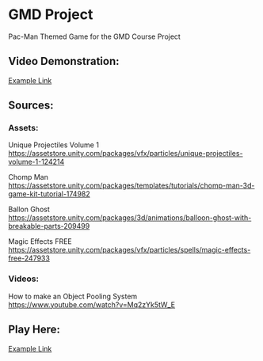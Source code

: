 # GMD Project
Pac-Man Themed Game for the GMD Course Project


## Video Demonstration:
[Example Link](https://www.google.com)

## Sources:

### Assets:
Unique Projectiles Volume 1  
https://assetstore.unity.com/packages/vfx/particles/unique-projectiles-volume-1-124214 

Chomp Man  
https://assetstore.unity.com/packages/templates/tutorials/chomp-man-3d-game-kit-tutorial-174982 

Ballon Ghost  
https://assetstore.unity.com/packages/3d/animations/balloon-ghost-with-breakable-parts-209499 

Magic Effects FREE  
https://assetstore.unity.com/packages/vfx/particles/spells/magic-effects-free-247933

### Videos:
How to make an Object Pooling System  
https://www.youtube.com/watch?v=Mq2zYk5tW_E

## Play Here:
[Example Link](https://www.google.com)

